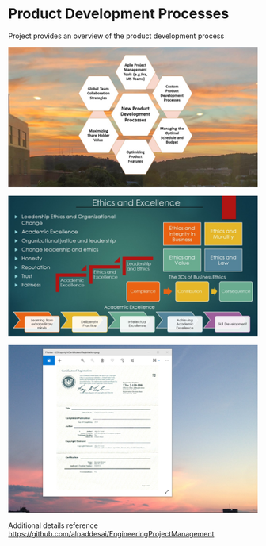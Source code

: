 # Product Development Processes

Project provides an overview of the product development process 

![image](ProductDevelopmentProcesses.jpg)

![image](Ethics.jpg)

![image](USCopyrightCertificate.png)

Additional details reference https://github.com/alpaddesai/EngineeringProjectManagement

